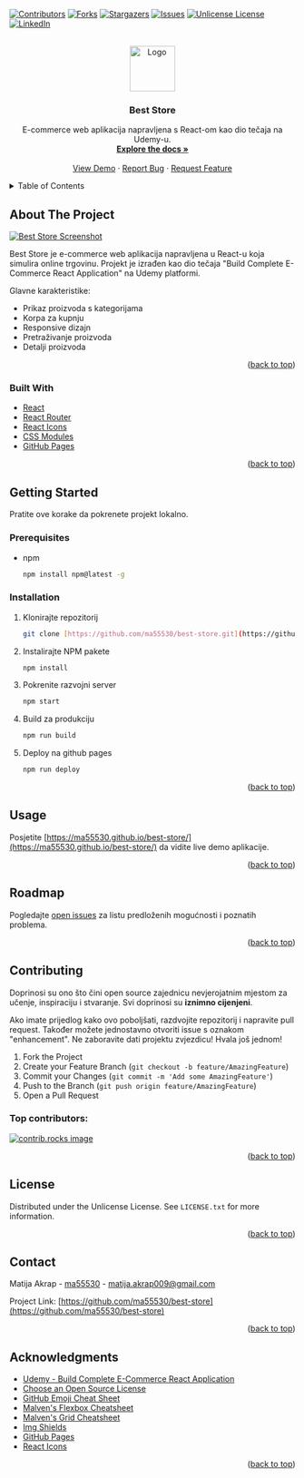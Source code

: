 <a id="readme-top"></a>
[![Contributors][contributors-shield]][contributors-url]
[![Forks][forks-shield]][forks-url]
[![Stargazers][stars-shield]][stars-url]
[![Issues][issues-shield]][issues-url]
[![Unlicense License][license-shield]][license-url]
[![LinkedIn][linkedin-shield]][linkedin-url]



<br />
<div align="center">
  <a href="https://github.com/ma55530/best-store">
    <img src="images/logo.png" alt="Logo" width="80" height="80">
  </a>

  <h3 align="center">Best Store</h3>

  <p align="center">
    E-commerce web aplikacija napravljena s React-om kao dio tečaja na Udemy-u.
    <br />
    <a href="https://ma55530.github.io/best-store/"><strong>Explore the docs »</strong></a>
    <br />
    <br />
    <a href="https://ma55530.github.io/best-store/">View Demo</a>
    ·
    <a href="https://github.com/ma55530/best-store/issues/new?labels=bug&template=bug-report---.md">Report Bug</a>
    ·
    <a href="https://github.com/ma55530/best-store/issues/new?labels=enhancement&template=feature-request---.md">Request Feature</a>
  </p>
</div>



<details>
  <summary>Table of Contents</summary>
  <ol>
    <li>
      <a href="#about-the-project">About The Project</a>
      <ul>
        <li><a href="#built-with">Built With</a></li>
      </ul>
    </li>
    <li>
      <a href="#getting-started">Getting Started</a>
      <ul>
        <li><a href="#prerequisites">Prerequisites</a></li>
        <li><a href="#installation">Installation</a></li>
      </ul>
    </li>
    <li><a href="#usage">Usage</a></li>
    <li><a href="#roadmap">Roadmap</a></li>
    <li><a href="#contributing">Contributing</a></li>
    <li><a href="#license">License</a></li>
    <li><a href="#contact">Contact</a></li>
    <li><a href="#acknowledgments">Acknowledgments</a></li>
  </ol>
</details>



## About The Project

[![Best Store Screenshot][product-screenshot]](https://ma55530.github.io/best-store/)

Best Store je e-commerce web aplikacija napravljena u React-u koja simulira online trgovinu. Projekt je izrađen kao dio tečaja "Build Complete E-Commerce React Application" na Udemy platformi.

Glavne karakteristike:
* Prikaz proizvoda s kategorijama
* Korpa za kupnju
* Responsive dizajn
* Pretraživanje proizvoda
* Detalji proizvoda

<p align="right">(<a href="#readme-top">back to top</a>)</p>



### Built With

* [React](https://reactjs.org/)
* [React Router](https://reactrouter.com/)
* [React Icons](https://react-icons.github.io/react-icons/)
* [CSS Modules](https://github.com/css-modules/css-modules)
* [GitHub Pages](https://pages.github.com/)

<p align="right">(<a href="#readme-top">back to top</a>)</p>



## Getting Started

Pratite ove korake da pokrenete projekt lokalno.

### Prerequisites

* npm
    ```sh
    npm install npm@latest -g
    ```

### Installation

1.  Klonirajte repozitorij
    ```sh
    git clone [https://github.com/ma55530/best-store.git](https://github.com/ma55530/best-store.git)
    ```
2.  Instalirajte NPM pakete
    ```sh
    npm install
    ```
3.  Pokrenite razvojni server
    ```sh
    npm start
    ```
4.  Build za produkciju
    ```sh
    npm run build
    ```
5. Deploy na github pages
    ```sh
    npm run deploy
    ```

<p align="right">(<a href="#readme-top">back to top</a>)</p>



## Usage

Posjetite [https://ma55530.github.io/best-store/](https://ma55530.github.io/best-store/) da vidite live demo aplikacije.

<p align="right">(<a href="#readme-top">back to top</a>)</p>



## Roadmap

Pogledajte [open issues](https://github.com/ma55530/best-store/issues) za listu predloženih mogućnosti i poznatih problema.

<p align="right">(<a href="#readme-top">back to top</a>)</p>



## Contributing

Doprinosi su ono što čini open source zajednicu nevjerojatnim mjestom za učenje, inspiraciju i stvaranje. Svi doprinosi su **iznimno cijenjeni**.

Ako imate prijedlog kako ovo poboljšati, razdvojite repozitorij i napravite pull request. Također možete jednostavno otvoriti issue s oznakom "enhancement".
Ne zaboravite dati projektu zvjezdicu! Hvala još jednom!

1.  Fork the Project
2.  Create your Feature Branch (`git checkout -b feature/AmazingFeature`)
3.  Commit your Changes (`git commit -m 'Add some AmazingFeature'`)
4.  Push to the Branch (`git push origin feature/AmazingFeature`)
5.  Open a Pull Request

### Top contributors:

<a href="https://github.com/ma55530/best-store/graphs/contributors">
  <img src="https://contrib.rocks/image?repo=ma55530/best-store" alt="contrib.rocks image" />
</a>

<p align="right">(<a href="#readme-top">back to top</a>)</p>



## License

Distributed under the Unlicense License. See `LICENSE.txt` for more information.

<p align="right">(<a href="#readme-top">back to top</a>)</p>



## Contact

Matija Akrap - [ma55530](https://github.com/ma55530) - matija.akrap009@gmail.com

Project Link: [https://github.com/ma55530/best-store](https://github.com/ma55530/best-store)

<p align="right">(<a href="#readme-top">back to top</a>)</p>



## Acknowledgments

* [Udemy - Build Complete E-Commerce React Application](https://www.udemy.com/course/build-complete-react-application/?couponCode=ST13MT80425G1)
* [Choose an Open Source License](https://choosealicense.com)
* [GitHub Emoji Cheat Sheet](https://www.webpagefx.com/tools/emoji-cheat-sheet)
* [Malven's Flexbox Cheatsheet](https://flexbox.malven.co/)
* [Malven's Grid Cheatsheet](https://grid.malven.co/)
* [Img Shields](https://shields.io)
* [GitHub Pages](https://pages.github.com)
* [React Icons](https://react-icons.github.io/react-icons/search)

<p align="right">(<a href="#readme-top">back to top</a>)</p>



[contributors-shield]: https://img.shields.io/github/contributors/ma55530/best-store.svg?style=for-the-badge
[contributors-url]: https://github.com/ma55530/best-store/graphs/contributors
[forks-shield]: https://img.shields.io/github/forks/ma55530/best-store.svg?style=for-the-badge
[forks-url]: https://github.com/ma55530/best-store/network/members
[stars-shield]: https://img.shields.io/github/stars/ma55530/best-store.svg?style=for-the-badge
[stars-url]: https://github.com/ma55530/best-store/stargazers
[issues-shield]: https://img.shields.io/github/issues/ma55530/best-store.svg?style=for-the-badge
[issues-url]: https://github.com/ma55530/best-store/issues
[license-shield]: https://img.shields.io/github/license/ma55530/best-store.svg?style=for-the-badge
[license-url]: https://github.com/ma55530/best-store/blob/master/LICENSE.txt
[linkedin-shield]: https://img.shields.io/badge/-LinkedIn-black.svg?style=for-the-badge&logo=linkedin&colorB=555
[linkedin-url]: https://linkedin.com/in/your_linkedin_username
[product-screenshot]: public/images/screenshot.png

